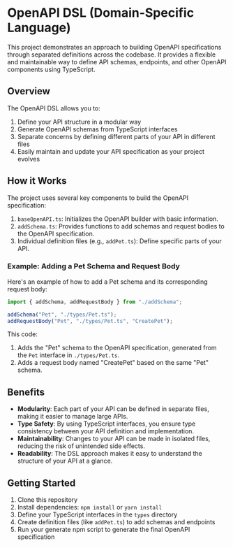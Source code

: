# OpenAPI DSL (Domain-Specific Language)

This project demonstrates an approach to building OpenAPI specifications through separated definitions across the codebase. It provides a flexible and maintainable way to define API schemas, endpoints, and other OpenAPI components using TypeScript.

## Overview

The OpenAPI DSL allows you to:

1. Define your API structure in a modular way
2. Generate OpenAPI schemas from TypeScript interfaces
3. Separate concerns by defining different parts of your API in different files
4. Easily maintain and update your API specification as your project evolves

## How it Works

The project uses several key components to build the OpenAPI specification:

1. `baseOpenAPI.ts`: Initializes the OpenAPI builder with basic information.
2. `addSchema.ts`: Provides functions to add schemas and request bodies to the OpenAPI specification.
3. Individual definition files (e.g., `addPet.ts`): Define specific parts of your API.

### Example: Adding a Pet Schema and Request Body

Here's an example of how to add a Pet schema and its corresponding request body:

```typescript
import { addSchema, addRequestBody } from "./addSchema";

addSchema("Pet", "./types/Pet.ts");
addRequestBody("Pet", "./types/Pet.ts", "CreatePet");
```

This code:
1. Adds the "Pet" schema to the OpenAPI specification, generated from the `Pet` interface in `./types/Pet.ts`.
2. Adds a request body named "CreatePet" based on the same "Pet" schema.

## Benefits

- **Modularity**: Each part of your API can be defined in separate files, making it easier to manage large APIs.
- **Type Safety**: By using TypeScript interfaces, you ensure type consistency between your API definition and implementation.
- **Maintainability**: Changes to your API can be made in isolated files, reducing the risk of unintended side effects.
- **Readability**: The DSL approach makes it easy to understand the structure of your API at a glance.

## Getting Started

1. Clone this repository
2. Install dependencies: `npm install` or `yarn install`
3. Define your TypeScript interfaces in the `types` directory
4. Create definition files (like `addPet.ts`) to add schemas and endpoints
5. Run your generate npm script to generate the final OpenAPI specification
